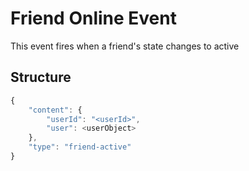 # Friend Online Event

This event fires when a friend's state changes to active

## Structure

```js
{
    "content": {
        "userId": "<userId>",
        "user": <userObject>
    },
    "type": "friend-active"
}
```
